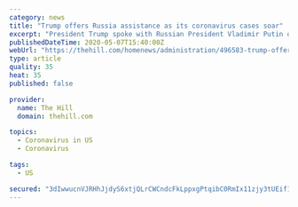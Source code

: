 ```yaml
---
category: news
title: "Trump offers Russia assistance as its coronavirus cases soar"
excerpt: "President Trump spoke with Russian President Vladimir Putin on Thursday to commemorate the 1945 Allied victory over Nazi Germany and discuss efforts to combat the novel coronavirus."
publishedDateTime: 2020-05-07T15:40:00Z
webUrl: "https://thehill.com/homenews/administration/496583-trump-offers-russia-assistance-as-its-coronavirus-cases-soar"
type: article
quality: 35
heat: 35
published: false

provider:
  name: The Hill
  domain: thehill.com

topics:
  - Coronavirus in US
  - Coronavirus

tags:
  - US

secured: "3dIwwucnVJRHhJjdyS6xtjQLrCWCndcFkLppxgPtqibC0RmIx11zjy3tUEif1ZaYH2zXZh6p4XgeN8dXUPjfbiRiiTJF6K3vvT4I+oDHOXXrSUC2QX6QPvv3VQ5FtU2YMVa48hO7WLsS53/QQFHEDExmgbbGAMy/B6qTxXUSC1esNCVcTHSC76W0PAfmuuyGWZXGWuDhuWtILarOzNbCGYyxUNiTvpf01A3hZfaJRZPFm+oKjWen476LTtLtLB4z5WcBfBmElJ82z5xJRItxFz44qJwQxQCh8zi21EHUx7M0ymcE5/gIqHJLhqWN3Idok14IvRYOTA/l6RQzPgDj4Xzmk4yOrcrdlfTLmIyxy40ZMB1IPymnKBX/0Wze8NYqsdM6K5EG5rkSlevUC58Xw+eaLPddAxRUmdeuCesm1T0sMb8ounixQCJHAzoXHaNVLaxxnK5XK31OkhimRcs6bWpLU5LqVHmX/lK8F8e6x2E=;pWoW6qieTRVWFQeLQ1smUg=="
---
```


